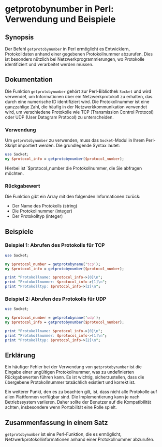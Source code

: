 <!--
Meta Description: # getprotobynumber in Perl: Verwendung und Beispiele ## Synopsis Der Befehl `getprotobynumber` in Perl ermöglicht es Entwicklern, Protokolldaten anhan...
Meta Keywords: die, getprotobynumber, protokollnummer, protocol_info, perl
-->

# getprotobynumber in Perl: Verwendung und Beispiele

## Synopsis
Der Befehl `getprotobynumber` in Perl ermöglicht es Entwicklern, Protokolldaten anhand einer gegebenen Protokollnummer abzurufen. Dies ist besonders nützlich bei Netzwerkprogrammierungen, wo Protokolle identifiziert und verarbeitet werden müssen.

## Dokumentation
Die Funktion `getprotobynumber` gehört zur Perl-Bibliothek `Socket` und wird verwendet, um Informationen über ein Netzwerkprotokoll zu erhalten, das durch eine numerische ID identifiziert wird. Die Protokollnummer ist eine ganzzahlige Zahl, die häufig in der Netzwerkkommunikation verwendet wird, um verschiedene Protokolle wie TCP (Transmission Control Protocol) oder UDP (User Datagram Protocol) zu unterscheiden.

### Verwendung
Um `getprotobynumber` zu verwenden, muss das `Socket`-Modul in Ihrem Perl-Skript importiert werden. Die grundlegende Syntax lautet:

```perl
use Socket;
my $protocol_info = getprotobynumber($protocol_number);
```

Hierbei ist `$protocol_number die Protokollnummer, die Sie abfragen möchten.

### Rückgabewert
Die Funktion gibt ein Array mit den folgenden Informationen zurück:
- Der Name des Protokolls (string)
- Die Protokollnummer (integer)
- Der Protokolltyp (integer)

## Beispiele

### Beispiel 1: Abrufen des Protokolls für TCP
```perl
use Socket;

my $protocol_number = getprotobyname('tcp');
my $protocol_info = getprotobynumber($protocol_number);

print "Protokollname: $protocol_info->[0]\n";
print "Protokollnummer: $protocol_info->[1]\n";
print "Protokolltyp: $protocol_info->[2]\n";
```

### Beispiel 2: Abrufen des Protokolls für UDP
```perl
use Socket;

my $protocol_number = getprotobyname('udp');
my $protocol_info = getprotobynumber($protocol_number);

print "Protokollname: $protocol_info->[0]\n";
print "Protokollnummer: $protocol_info->[1]\n";
print "Protokolltyp: $protocol_info->[2]\n";
```

## Erklärung
Ein häufiger Fehler bei der Verwendung von `getprotobynumber` ist die Eingabe einer ungültigen Protokollnummer, was zu undefinierten Rückgabewerten führen kann. Es ist wichtig, sicherzustellen, dass die übergebene Protokollnummer tatsächlich existiert und korrekt ist. 

Ein weiterer Punkt, den es zu beachten gilt, ist, dass nicht alle Protokolle auf allen Plattformen verfügbar sind. Die Implementierung kann je nach Betriebssystem variieren. Daher sollte der Benutzer auf die Kompatibilität achten, insbesondere wenn Portabilität eine Rolle spielt.

## Zusammenfassung in einem Satz
`getprotobynumber` ist eine Perl-Funktion, die es ermöglicht, Netzwerkprotokollinformationen anhand einer Protokollnummer abzurufen.